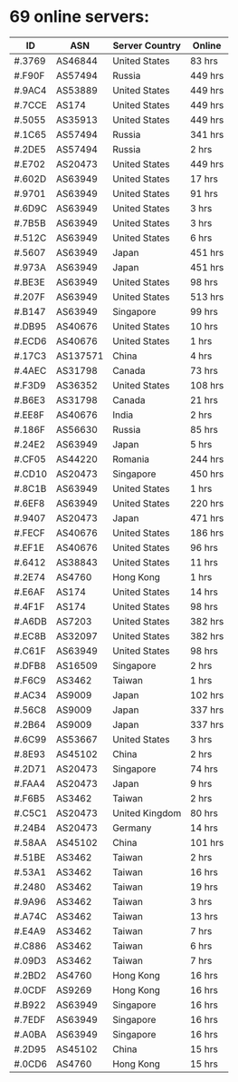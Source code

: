 # 69 online servers:

| ID | ASN | Server Country | Online |
| ------ | ------ | ------ | ------ |
| #.3769 | AS46844 | United States | 83 hrs |
| #.F90F | AS57494 | Russia | 449 hrs |
| #.9AC4 | AS53889 | United States | 449 hrs |
| #.7CCE | AS174 | United States | 449 hrs |
| #.5055 | AS35913 | United States | 449 hrs |
| #.1C65 | AS57494 | Russia | 341 hrs |
| #.2DE5 | AS57494 | Russia | 2 hrs |
| #.E702 | AS20473 | United States | 449 hrs |
| #.602D | AS63949 | United States | 17 hrs |
| #.9701 | AS63949 | United States | 91 hrs |
| #.6D9C | AS63949 | United States | 3 hrs |
| #.7B5B | AS63949 | United States | 3 hrs |
| #.512C | AS63949 | United States | 6 hrs |
| #.5607 | AS63949 | Japan | 451 hrs |
| #.973A | AS63949 | Japan | 451 hrs |
| #.BE3E | AS63949 | United States | 98 hrs |
| #.207F | AS63949 | United States | 513 hrs |
| #.B147 | AS63949 | Singapore | 99 hrs |
| #.DB95 | AS40676 | United States | 10 hrs |
| #.ECD6 | AS40676 | United States | 1 hrs |
| #.17C3 | AS137571 | China | 4 hrs |
| #.4AEC | AS31798 | Canada | 73 hrs |
| #.F3D9 | AS36352 | United States | 108 hrs |
| #.B6E3 | AS31798 | Canada | 21 hrs |
| #.EE8F | AS40676 | India | 2 hrs |
| #.186F | AS56630 | Russia | 85 hrs |
| #.24E2 | AS63949 | Japan | 5 hrs |
| #.CF05 | AS44220 | Romania | 244 hrs |
| #.CD10 | AS20473 | Singapore | 450 hrs |
| #.8C1B | AS63949 | United States | 1 hrs |
| #.6EF8 | AS63949 | United States | 220 hrs |
| #.9407 | AS20473 | Japan | 471 hrs |
| #.FECF | AS40676 | United States | 186 hrs |
| #.EF1E | AS40676 | United States | 96 hrs |
| #.6412 | AS38843 | United States | 11 hrs |
| #.2E74 | AS4760 | Hong Kong | 1 hrs |
| #.E6AF | AS174 | United States | 14 hrs |
| #.4F1F | AS174 | United States | 98 hrs |
| #.A6DB | AS7203 | United States | 382 hrs |
| #.EC8B | AS32097 | United States | 382 hrs |
| #.C61F | AS63949 | United States | 98 hrs |
| #.DFB8 | AS16509 | Singapore | 2 hrs |
| #.F6C9 | AS3462 | Taiwan | 1 hrs |
| #.AC34 | AS9009 | Japan | 102 hrs |
| #.56C8 | AS9009 | Japan | 337 hrs |
| #.2B64 | AS9009 | Japan | 337 hrs |
| #.6C99 | AS53667 | United States | 3 hrs |
| #.8E93 | AS45102 | China | 2 hrs |
| #.2D71 | AS20473 | Singapore | 74 hrs |
| #.FAA4 | AS20473 | Japan | 9 hrs |
| #.F6B5 | AS3462 | Taiwan | 2 hrs |
| #.C5C1 | AS20473 | United Kingdom | 80 hrs |
| #.24B4 | AS20473 | Germany | 14 hrs |
| #.58AA | AS45102 | China | 101 hrs |
| #.51BE | AS3462 | Taiwan | 2 hrs |
| #.53A1 | AS3462 | Taiwan | 16 hrs |
| #.2480 | AS3462 | Taiwan | 19 hrs |
| #.9A96 | AS3462 | Taiwan | 3 hrs |
| #.A74C | AS3462 | Taiwan | 13 hrs |
| #.E4A9 | AS3462 | Taiwan | 7 hrs |
| #.C886 | AS3462 | Taiwan | 6 hrs |
| #.09D3 | AS3462 | Taiwan | 7 hrs |
| #.2BD2 | AS4760 | Hong Kong | 16 hrs |
| #.0CDF | AS9269 | Hong Kong | 16 hrs |
| #.B922 | AS63949 | Singapore | 16 hrs |
| #.7EDF | AS63949 | Singapore | 16 hrs |
| #.A0BA | AS63949 | Singapore | 16 hrs |
| #.2D95 | AS45102 | China | 15 hrs |
| #.0CD6 | AS4760 | Hong Kong | 15 hrs |

